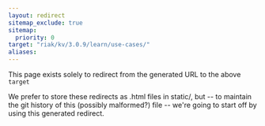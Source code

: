 ```yaml
---
layout: redirect
sitemap_exclude: true
sitemap:
  priority: 0
target: "riak/kv/3.0.9/learn/use-cases/"
aliases:
---
```


This page exists solely to redirect from the generated URL to the above `target`

We prefer to store these redirects as .html files in static/, but -- to maintain
the git history of this (possibly malformed?) file -- we're going to start off
by using this generated redirect.

